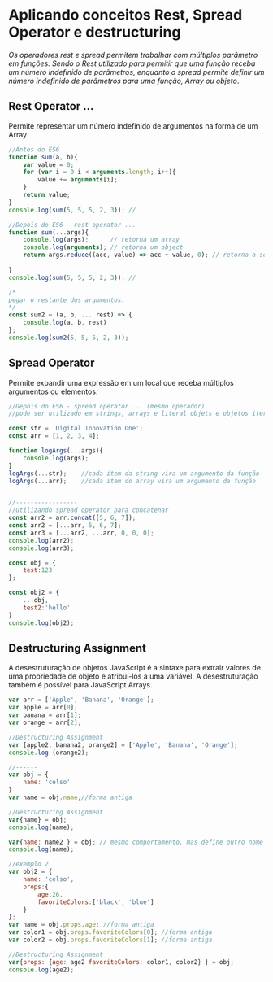# Aplicando conceitos Rest, Spread Operator e destructuring

*Os operadores rest e spread permitem trabalhar com múltiplos parâmetro em funções. Sendo o Rest utilizado para permitir que uma função receba um número indefinido de parâmetros, enquanto o spread permite definir um número indefinido de parâmetros para uma função, Array ou objeto*.

## Rest Operator ...

Permite representar um número indefinido de argumentos na forma de um Array

~~~javascript
//Antes do ES6
function sum(a, b){
    var value = 0;
    for (var i = 0 i < arguments.length; i++){
        value += arguments[i];
    }
    return value;
}
console.log(sum(5, 5, 5, 2, 3)); // 
~~~

~~~javascript
//Depois do ES6 - rest operator ...
function sum(...args){
    console.log(args); 		// retorna um array
    console.log(arguments); // retorna um object
    return args.reduce((acc, value) => acc + value, 0); // retorna a soma de todos os itens.
   
}
console.log(sum(5, 5, 5, 2, 3)); // 

/*
pegar o restante dos argumentos:
*/
const sum2 = (a, b, ... rest) => {
	console.log(a, b, rest)
};
console.log(sum2(5, 5, 5, 2, 3));
~~~



## Spread Operator

Permite expandir uma expressão em um local que receba múltiplos argumentos ou elementos.

~~~javascript
//Depois do ES6 - spread operator ... (mesmo operador)
//pode ser utilizado em strings, arrays e literal objets e objetos iteraveis

const str = 'Digital Innovation One';
const arr = [1, 2, 3, 4];

function logArgs(...args){
    console.log(args);
}
logArgs(...str);	//cada item da string vira um argumento da função
logArgs(...arr);	//cada item do array vira um argumento da função


//-----------------
//utilizando spread operator para concatenar
const arr2 = arr.concat([5, 6, 7]);
const arr2 = [...arr, 5, 6, 7];
const arr3 = [...arr2, ...arr, 0, 0, 0];
console.log(arr2);
console.log(arr3);
~~~

~~~javascript
const obj = {
    test:123
};

const obj2 = {
    ...obj,
    test2:'hello'
}
console.log(obj2);
~~~

## Destructuring Assignment

A desestruturação de objetos JavaScript é a sintaxe para extrair valores de uma propriedade de objeto e atribuí-los a uma variável. A desestruturação também é possível para JavaScript Arrays.

~~~javascript
var arr = ['Apple', 'Banana', 'Orange'];
var apple = arr[0];
var banana = arr[1];
var orange = arr[2];

//Destructuring Assignment
var [apple2, banana2, orange2] = ['Apple', 'Banana', 'Orange'];
console.log (orange2);

//------
var obj = {
    name: 'celso'
}
var name = obj.name;//forma antiga

//Destructuring Assignment
var{name} = obj;
console.log(name);

var{name: name2 } = obj; // mesmo comportamento, mas define outro nome para varial 'name2'
console.log(name);

//exemplo 2
var obj2 = {
    name: 'celso',
    props:{
        age:26,
        favoriteColors:['black', 'blue']
    }
};
var name = obj.props.age; //forma antiga
var color1 = obj.props.favoriteColors[0]; //forma antiga
var color2 = obj.props.favoriteColors[1]; //forma antiga

//Destructuring Assignment
var{props: {age: age2 favoriteColors: color1, color2} } = obj;
console.log(age2);
~~~



